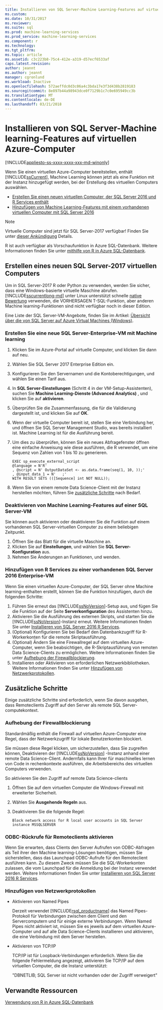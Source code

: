 ```yaml
---
title: Installieren von SQL Server-Machine Learning-Features auf virtuellen Azure-Computer | Microsoft Docs
ms.custom: 
ms.date: 10/31/2017
ms.reviewer: 
ms.suite: sql
ms.prod: machine-learning-services
ms.prod_service: machine-learning-services
ms.component: r
ms.technology: 
ms.tgt_pltfrm: 
ms.topic: article
ms.assetid: c3c223b8-75c4-412e-a319-d57ecf6533af
caps.latest.revision: 
author: jeannt
ms.author: jeannt
manager: cgronlund
ms.workload: Inactive
ms.openlocfilehash: 572aeffdc0d3c06a4c3bda17e3f3d438b2819183
ms.sourcegitcommit: 8e897b44a98943dce0f7129b1c7c0e695949cc3b
ms.translationtype: MT
ms.contentlocale: de-DE
ms.lasthandoff: 03/21/2018
---
```

# <a name="installing-sql-server-machine-learning-features-on-an-azure-virtual-machine"></a>Installieren von SQL Server-Machine learning-Features auf virtuellen Azure-Computer
[!INCLUDE[appliesto-ss-xxxx-xxxx-xxx-md-winonly](../../includes/appliesto-ss-xxxx-xxxx-xxx-md-winonly.md)]
 
Wenn Sie einen virtuellen Azure-Computer bereitstellen, enthält [!INCLUDE[ssCurrent](../../includes/sscurrent-md.md)], Machine Learning können jetzt als eine Funktion mit der Instanz hinzugefügt werden, bei der Erstellung des virtuellen Computers auswählen.

+ [Erstellen Sie einen neuen virtuellen Computer, der SQL Server 2016 und R Services enthält](#new)
+ [Hinzufügen von Machine Learning-Features mit einem vorhandenen virtuellen Computer mit SQL Server 2016](#existing)

> [!NOTE]
> Virtuelle Computer sind jetzt für SQL Server-2017 verfügbar! Finden Sie unter [dieser Ankündigung](https://azure.microsoft.com/blog/announcing-new-azure-vm-images-sql-server-2017-on-linux-and-windows/) Details.
> 
> R ist auch verfügbar als Vorschaufunktion in Azure SQL-Datenbank. Weitere Informationen finden Sie unter [mithilfe von R in Azure SQL-Datenbank](../r/using-r-in-azure-sql-database.md).

## <a name="create-a-new-sql-server-2017-virtual-machine"></a>Erstellen eines neuen SQL Server-2017 virtuellen Computers

Um in SQL Server-2017 R oder Python zu verwenden, werden Sie sicher, dass eine Windows-basierte virtuelle Maschine abrufen. [!INCLUDE[sscurrentlong-md](../../includes/sscurrentlong-md.md)] unter Linux unterstützt schnelle [native Bewertung](../sql-native-scoring.md) verwenden, die VORHERSAGEN T-SQL-Funktion, aber anderen Machine learning-Funktionen sind nicht verfügbar noch in dieser Edition.

Eine Liste der SQL Server-VM-Angebote, finden Sie im Artikel: [Übersicht über die von SQL Server auf Azure Virtual Machines (Windows)](https://docs.microsoft.com/azure/virtual-machines/windows/sql/virtual-machines-windows-sql-server-iaas-overview).

### <a name="new"></a>Erstellen Sie eine neue SQL Server-Enterprise-VM mit Machine learning

1. Klicken Sie im Azure-Portal auf virtuelle Computer, und klicken Sie dann auf neu.
2. Wählen Sie SQL Server 2017 Enterprise Edition ein.
3. Konfigurieren Sie den Servernamen und die Kontoberechtigungen, und wählen Sie einen Tarif aus.
4. In **SQL Server-Einstellungen** (Schritt 4 in der VM-Setup-Assistenten), suchen Sie **Machine Learning-Dienste (Advanced Analytics)** , und klicken Sie auf **aktivieren**.
5. Überprüfen Sie die Zusammenfassung, die für die Validierung dargestellt ist, und klicken Sie auf **OK**.
6. Wenn der virtuelle Computer bereit ist, stellen Sie eine Verbindung her, und öffnen Sie SQL Server Management Studio, was bereits installiert ist. Machine Learning ist für die Ausführung bereit.
7. Um dies zu überprüfen, können Sie ein neues Abfragefenster öffnen eine einfache Anweisung wie diese ausführen, die R verwendet, um eine Sequenz von Zahlen von 1 bis 10 zu generieren.

    ```
    EXEC sp_execute_external_script
    @language = N'R'
    , @script = N' OutputDataSet <- as.data.frame(seq(1, 10, ));'
    , @input_data_1 = N'   ;'
    WITH RESULT SETS (([Sequence] int NOT NULL));
    ```

6. Wenn Sie von einem remote Data Science-Client mit der Instanz herstellen möchten, führen Sie [zusätzliche Schritte](#additional-steps) nach Bedarf.

### <a name="disable-machine-learning-features-on-a-sql-server-vm"></a>Deaktivieren von Machine Learning-Features auf einer SQL Server-VM

Sie können auch aktivieren oder deaktivieren Sie die Funktion auf einem vorhandenen SQL Server-virtuellen Computer zu einem beliebigen Zeitpunkt.

1. Öffnen Sie das Blatt für die virtuelle Maschine an.
2. Klicken Sie auf **Einstellungen**, und wählen Sie **SQL Server-Konfiguration** aus.
3. Nehmen Sie Änderungen an Funktionen, und wenden.

### <a name="existing"></a>Hinzufügen von R Services zu einer vorhandenen SQL Server 2016 Enterprise-VM

Wenn Sie einen virtuellen Azure-Computer, der SQL Server ohne Machine learning-enthalten erstellt, können Sie die Funktion hinzufügen, durch die folgenden Schritte:

1. Führen Sie erneut das [!INCLUDE[ssNoVersion](../../includes/ssnoversion-md.md)]-Setup aus, und fügen Sie die Funktion auf der Seite **Serverkonfiguration** des Assistenten hinzu.
2. Aktivieren Sie die Ausführung des externen Skripts, und starten Sie die [!INCLUDE[ssNoVersion](../../includes/ssnoversion-md.md)]-Instanz erneut. Weitere Informationen finden Sie unter [Installieren von SQL Server 2016 R Services](../install/sql-r-services-windows-install.md).
3. (Optional) Konfigurieren Sie bei Bedarf den Datenbankzugriff für R-Workerkonten für die remote Skriptausführung.
4. (Optional) Ändern Sie eine Firewallregel auf dem virtuellen Azure-Computer, wenn Sie beabsichtigen, die R-Skriptausführung von remoten Data Science-Clients zu ermöglichen. Weitere Informationen finden Sie unter [Aufhebung der Firewallblockierung](#firewall).
5. Installieren oder Aktivieren von erforderlichen Netzwerkbibliotheken. Weitere Informationen finden Sie unter [Hinzufügen von Netzwerkprotokollen](#network).

## <a name="additional-steps"></a>Zusätzliche Schritte

Einige zusätzliche Schritte sind erforderlich, wenn Sie davon ausgehen, dass Remoteclients Zugriff auf den Server als remote SQL Server-computekontext.

### <a name="firewall"></a>Aufhebung der Firewallblockierung

Standardmäßig enthält die Firewall auf virtuellen Azure-Computer eine Regel, dass der Netzwerkzugriff für lokale Benutzerkonten blockiert.

Sie müssen diese Regel klicken, um sicherzustellen, dass Sie zugreifen können, Deaktivieren der [!INCLUDE[ssNoVersion](../../includes/ssnoversion-md.md)] -Instanz anhand einer remote Data Science-Client.  Andernfalls kann Ihrer für maschinelles lernen von Code in rechenkontexte ausführen, die Arbeitsbereichs des virtuellen Computers verwenden.

So aktivieren Sie den Zugriff auf remote Data Science-clients

1. Öffnen Sie auf dem virtuellen Computer die Windows-Firewall mit erweiterter Sicherheit.
2. Wählen Sie **Ausgehende Regeln** aus.
3. Deaktivieren Sie die folgende Regel:
  
     `Block network access for R local user accounts in SQL Server instance MSSQLSERVER`
  
### <a name="enable-odbc-callbacks-for-remote-clients"></a>ODBC-Rückrufe für Remoteclients aktivieren

Wenn Sie erwarten, dass Clients den Server Aufrufen von ODBC-Abfragen als Teil ihrer den Machine learning-Lösungen benötigen, müssen Sie sicherstellen, dass das Launchpad ODBC-Aufrufe für den Remoteclient ausführen kann. Zu diesem Zweck müssen Sie die SQL-Workerkonten zulassen, die vom Launchpad für die Anmeldung bei der Instanz verwendet werden.
Weitere Informationen finden Sie unter [Installieren von SQL Server 2016 R Services](../install/sql-r-services-windows-install.md).

### <a name="network"></a>Hinzufügen von Netzwerkprotokollen

+ Aktivieren von Named Pipes
  
  Derzeit verwendet [!INCLUDE[rsql_productname](../../includes/rsql-productname-md.md)] das Named Pipes-Protokoll für Verbindungen zwischen dem Client und den Servercomputern und für einige externe Verbindungen. Wenn Named Pipes nicht aktiviert ist, müssen Sie es jeweils auf dem virtuellen Azure-Computer und auf alle Data Science-Clients installieren und aktivieren, die eine Verbindung mit dem Server herstellen.
  
+ Aktivieren von TCP/IP

  TCP/IP ist für Loopback-Verbindungen erforderlich. Wenn Sie die folgende Fehlermeldung angezeigt, aktivieren Sie TCP/IP auf dem virtuellen Computer, die die Instanz unterstützt:

  "DBNETLIB; SQL Server ist nicht vorhanden oder der Zugriff verweigert"

## <a name="related-resources"></a>Verwandte Ressourcen

[Verwendung von R in Azure SQL-Datenbank](../r/using-r-in-azure-sql-database.md)